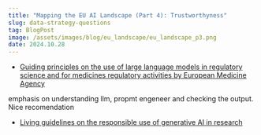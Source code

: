 ```yaml
---
title: "Mapping the EU AI Landscape (Part 4): Trustworthyness"
slug: data-strategy-questions
tag: BlogPost
image: /assets/images/blog/eu_landscape/eu_landscape_p3.png
date: 2024.10.28
---
```



- [Guiding principles on the use of large language models in regulatory science and for medicines regulatory activities by European Medicine Agency](https://www.ema.europa.eu/en/documents/other/guiding-principles-use-large-language-models-regulatory-science-medicines-regulatory-activities_en.pdf)

emphasis on understanding llm, propmt engeneer and checking the output. Nice recomendation

- [Living guidelines on the responsible use of generative AI in research](https://research-and-innovation.ec.europa.eu/document/2b6cf7e5-36ac-41cb-aab5-0d32050143dc_en)